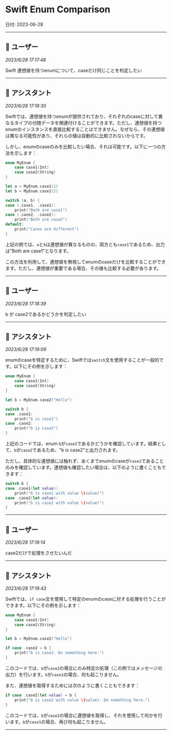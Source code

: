 # Swift Enum Comparison

日付: 2023-06-28

---

## 👤 ユーザー
*2023/6/28 17:17:48*

Swift 連想値を持つenumについて、caseだけ同じことを判定したい

---

## 🤖 アシスタント
*2023/6/28 17:18:30*

Swiftでは、連想値を持つenumが提供されており、それぞれのcaseに対して異なるタイプの付随データを関連付けることができます。ただし、連想値を持つenumのインスタンスを直接比較することはできません。なぜなら、その連想値は異なる可能性があり、それらの値は自動的に比較されないからです。

しかし、enumのcaseのみを比較したい場合、それは可能です。以下に一つの方法を示します：

```swift
enum MyEnum {
    case case1(Int)
    case case2(String)
}

let a = MyEnum.case1(1)
let b = MyEnum.case1(2)

switch (a, b) {
case (.case1, .case1):
    print("Both are case1")
case (.case2, .case2):
    print("Both are case2")
default:
    print("Cases are different")
}
```

上記の例では、`a`と`b`は連想値が異なるものの、両方とも`case1`であるため、出力は"Both are case1"となります。

この方法を利用して、連想値を無視してenumのcaseだけを比較することができます。ただし、連想値が重要である場合、その値も比較する必要があります。

---

## 👤 ユーザー
*2023/6/28 17:18:39*

b が case2であるかどうかを判定したい

---

## 🤖 アシスタント
*2023/6/28 17:19:09*

enumのcaseを特定するために、Swiftでは`switch`文を使用することが一般的です。以下にその例を示します：

```swift
enum MyEnum {
    case case1(Int)
    case case2(String)
}

let b = MyEnum.case2("Hello")

switch b {
case .case1:
    print("b is case1")
case .case2:
    print("b is case2")
}
```

上記のコードでは、enum `b`が`case2`であるかどうかを確認しています。結果として、`b`が`case2`であるため、"b is case2"と出力されます。

ただし、具体的な連想値には触れず、あくまでenumのcaseが`case2`であることのみを確認しています。連想値も確認したい場合は、以下のように書くこともできます：

```swift
switch b {
case .case1(let value):
    print("b is case1 with value \(value)")
case .case2(let value):
    print("b is case2 with value \(value)")
}
```

---

## 👤 ユーザー
*2023/6/28 17:19:14*

case2だけで処理をさせたいんだ

---

## 🤖 アシスタント
*2023/6/28 17:19:43*

Swiftでは、`if case`文を使用して特定のenumのcaseに対する処理を行うことができます。以下にその例を示します：

```swift
enum MyEnum {
    case case1(Int)
    case case2(String)
}

let b = MyEnum.case2("Hello")

if case .case2 = b {
    print("b is case2. Do something here.")
}
```

このコードでは、`b`が`case2`の場合にのみ特定の処理（この例ではメッセージの出力）を行います。`b`が`case1`の場合、何も起こりません。

また、連想値を取得するためには次のように書くこともできます：

```swift
if case .case2(let value) = b {
    print("b is case2 with value \(value). Do something here.")
}
```

このコードでは、`b`が`case2`の場合に連想値を取得し、それを使用して何かを行います。`b`が`case1`の場合、再び何も起こりません。

---
